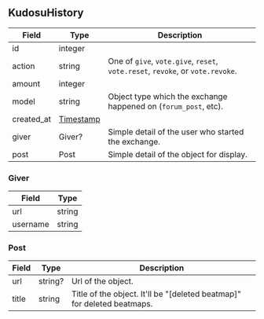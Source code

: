 ## KudosuHistory

Field      | Type                    | Description
-----------|-------------------------|-----------------------------
id         | integer                 | |
action     | string                  | One of `give`, `vote.give`, `reset`, `vote.reset`, `revoke`, or `vote.revoke`.
amount     | integer                 | |
model      | string                  | Object type which the exchange happened on (`forum_post`, etc).
created_at | [Timestamp](#timestamp) | |
giver      | Giver?                  | Simple detail of the user who started the exchange.
post       | Post                    | Simple detail of the object for display.

### Giver

Field    | Type
---------|-------
url      | string
username | string

### Post

Field | Type    | Description
------|---------|------------------------------------------------------------------------
url   | string? | Url of the object.
title | string  | Title of the object. It'll be "[deleted beatmap]" for deleted beatmaps.
